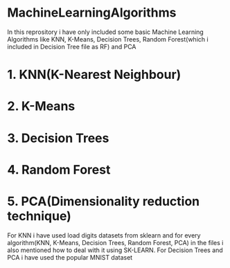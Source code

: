 # MachineLearningAlgorithms
In this reprository i have only included some basic Machine Learning Algorithms like KNN, K-Means, Decision Trees, Random Forest(which i included in Decision Tree file as RF) and PCA
# 1. KNN(K-Nearest Neighbour)
# 2. K-Means
# 3. Decision Trees
# 4. Random Forest
# 5. PCA(Dimensionality reduction technique)

For KNN i have used load digits datasets from sklearn and for every algorithm(KNN, K-Means, Decision Trees, Random Forest, PCA) in the files i also mentioned how to deal with it using SK-LEARN.
For Decision Trees and PCA i have used the popular MNIST dataset
